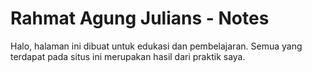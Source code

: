# Rahmat Agung Julians - Notes

Halo, halaman ini dibuat untuk edukasi dan pembelajaran.
Semua yang terdapat pada situs ini merupakan hasil dari praktik saya.
